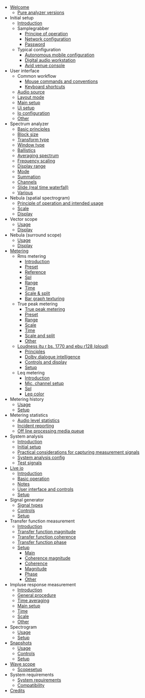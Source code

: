 * [Welcome](analyser_doc/documentation/00_Pure_Analyzer/00_Pure_Analyzer.md)
    * [Pure analyzer versions](analyser_doc/documentation/00_Pure_Analyzer/01_Pure-analyzer-versions.md)
* Initial setup
    * [Introduction](analyser_doc/documentation/01_Initial_Setup/00_Introduction.md)
    * Samplegrabber
        * [Principe of operation](analyser_doc/documentation/01_Initial_Setup/01_SampleGrabber/01_Principe_of_operation.md)
        * [Network configuration](analyser_doc/documentation/01_Initial_Setup/01_SampleGrabber/02_Network_Configuration.md)
        * [Password](analyser_doc/documentation/01_Initial_Setup/01_SampleGrabber/03_Password.md)
    * Typical configuration
        * [Autonomous mobile configuration](analyser_doc/documentation/01_Initial_Setup/02_Typical_configuration/01_Autonomous_mobile_configuration.md)
        * [Digital audio workstation](analyser_doc/documentation/01_Initial_Setup/02_Typical_configuration/02_Digital_audio_workstation.md)
        * [Avid venue console](analyser_doc/documentation/01_Initial_Setup/02_Typical_configuration/03_Avid_venue_console.md)
* User interface
    * Common workflow
        * [Mouse commands and conventions](analyser_doc/documentation/02_User_Interface/01_Common_workflow/01_Mouse_commands_and_conventions.md)
        * [Keyboard shortcuts](analyser_doc/documentation/02_User_Interface/01_Common_workflow/02_Keyboard_shortcuts.md)
    * [Audio source](analyser_doc/documentation/02_User_Interface/02_Audio_source.md)
    * [Layout mode](analyser_doc/documentation/02_User_Interface/03_Layout_mode.md)
    * [Main setup](analyser_doc/documentation/02_User_Interface/04_Main_setup.md)
    * [Ui setup](analyser_doc/documentation/02_User_Interface/05_UI_setup.md)
    * [Io configuration](analyser_doc/documentation/02_User_Interface/06_IO_Configuration.md)
    * [Other](analyser_doc/documentation/02_User_Interface/07_Other.md)
* Spectrum analyzer
    * [Basic principles](analyser_doc/documentation/03_Spectrum_analyzer/01_Basic_principles.md)
    * [Block size](analyser_doc/documentation/03_Spectrum_analyzer/02_Block_size.md)
    * [Transform type](analyser_doc/documentation/03_Spectrum_analyzer/03_Transform_type.md)
    * [Window type](analyser_doc/documentation/03_Spectrum_analyzer/04_Window_type.md)
    * [Ballistics](analyser_doc/documentation/03_Spectrum_analyzer/05_Ballistics.md)
    * [Averaging spectrum](analyser_doc/documentation/03_Spectrum_analyzer/06_Averaging_Spectrum.md)
    * [Frequency scaling](analyser_doc/documentation/03_Spectrum_analyzer/07_Frequency_scaling.md)
    * [Display range](analyser_doc/documentation/03_Spectrum_analyzer/08_Display_range.md)
    * [Mode](analyser_doc/documentation/03_Spectrum_analyzer/09_Mode.md)
    * [Summation](analyser_doc/documentation/03_Spectrum_analyzer/10_Summation.md)
    * [Channels](analyser_doc/documentation/03_Spectrum_analyzer/11_Channels.md)
    * [Slide (real time waterfall) ](analyser_doc/documentation/03_Spectrum_analyzer/12_Slide_(Real_time_waterfall)_.md)
    * [Various](analyser_doc/documentation/03_Spectrum_analyzer/13_Various.md)
* Nebula (spatial spectrogram)
    * [Principle of operation and intended usage](analyser_doc/documentation/04_Nebula_(Spatial_Spectrogram)/01_Principle_of_operation_and_intended_usage.md)
    * [Scale](analyser_doc/documentation/04_Nebula_(Spatial_Spectrogram)/02_Scale.md)
    * [Display](analyser_doc/documentation/04_Nebula_(Spatial_Spectrogram)/03_Display.md)
* Vector scope
    * [Usage](analyser_doc/documentation/05_Vector_scope/01_Usage.md)
    * [Display](analyser_doc/documentation/05_Vector_scope/02_Display.md)
* Nebula (surround scope)
    * [Usage](analyser_doc/documentation/06_Nebula_(Surround_scope)/01_Usage.md)
    * [Display](analyser_doc/documentation/06_Nebula_(Surround_scope)/02_Display.md)
* [Metering](analyser_doc/documentation/07_Metering/00_Metering.md)
    * Rms metering
        * [Introduction](analyser_doc/documentation/07_Metering/01_RMS_Metering/01_Introduction.md)
        * [Preset](analyser_doc/documentation/07_Metering/01_RMS_Metering/02_Preset.md)
        * [Reference](analyser_doc/documentation/07_Metering/01_RMS_Metering/03_Reference.md)
        * [Spl](analyser_doc/documentation/07_Metering/01_RMS_Metering/04_SPL.md)
        * [Range](analyser_doc/documentation/07_Metering/01_RMS_Metering/05_Range.md)
        * [Time](analyser_doc/documentation/07_Metering/01_RMS_Metering/06_Time.md)
        * [Scale & split](analyser_doc/documentation/07_Metering/01_RMS_Metering/07_Scale_&_split.md)
        * [Bar graph texturing](analyser_doc/documentation/07_Metering/01_RMS_Metering/08_Bar_Graph_Texturing.md)
    * True peak metering
        * [True peak metering](analyser_doc/documentation/07_Metering/02_True_peak_metering/00_True_Peak_metering.md)
        * [Preset](analyser_doc/documentation/07_Metering/02_True_peak_metering/01_Preset.md)
        * [Range](analyser_doc/documentation/07_Metering/02_True_peak_metering/02_Range.md)
        * [Scale](analyser_doc/documentation/07_Metering/02_True_peak_metering/03_Scale.md)
        * [Time](analyser_doc/documentation/07_Metering/02_True_peak_metering/04_Time.md)
        * [Scale and split](analyser_doc/documentation/07_Metering/02_True_peak_metering/05_Scale_and_split.md)
        * [Other](analyser_doc/documentation/07_Metering/02_True_peak_metering/06_Other.md)
    * [Loudness itu r bs. 1770 and ebu r128 (ploud)](analyser_doc/documentation/07_Metering/03_Loudness_ITU-R_BS._1770_and_EBU-R128_(PLOUD)/00_Loudness_ITU-R_BS._1770_and_EBU-R128_(PLOUD).md)
        * [Principles](analyser_doc/documentation/07_Metering/03_Loudness_ITU-R_BS._1770_and_EBU-R128_(PLOUD)/01_Principles.md)
        * [Dolby dialogue intelligence](analyser_doc/documentation/07_Metering/03_Loudness_ITU-R_BS._1770_and_EBU-R128_(PLOUD)/02_Dolby_Dialogue_Intelligence.md)
        * [Controls and display](analyser_doc/documentation/07_Metering/03_Loudness_ITU-R_BS._1770_and_EBU-R128_(PLOUD)/03_Controls_and_display.md)
        * [Setup](analyser_doc/documentation/07_Metering/03_Loudness_ITU-R_BS._1770_and_EBU-R128_(PLOUD)/04_Setup.md)
    * Leq metering
        * [Introduction](analyser_doc/documentation/07_Metering/04_Leq_Metering/01_Introduction.md)
        * [Mic. channel setup](analyser_doc/documentation/07_Metering/04_Leq_Metering/02_Mic._Channel_Setup.md)
        * [Spl](analyser_doc/documentation/07_Metering/04_Leq_Metering/03_SPL.md)
        * [Leq color](analyser_doc/documentation/07_Metering/04_Leq_Metering/04_Leq_Color.md)
* Metering history
    * [Usage](analyser_doc/documentation/08_Metering_History/01_Usage.md)
    * [Setup](analyser_doc/documentation/08_Metering_History/02_Setup.md)
* Metering statistics
    * [Audio level statistics](analyser_doc/documentation/09_Metering_statistics/01_Audio_level_statistics.md)
    * [Incident reporting](analyser_doc/documentation/09_Metering_statistics/02_Incident_reporting.md)
    * [Off line processing media queue](analyser_doc/documentation/09_Metering_statistics/03_Off-line_processing_media_queue.md)
* System analysis
    * [Introduction](analyser_doc/documentation/10_System_analysis/01_Introduction.md)
    * [Initial setup](analyser_doc/documentation/10_System_analysis/02_Initial_setup.md)
    * [Practical considerations for capturing measurement signals](analyser_doc/documentation/10_System_analysis/03_Practical_considerations_for_capturing_measurement_signals.md)
    * [System analysis config](analyser_doc/documentation/10_System_analysis/04_System_analysis_config.md)
    * [Test signals](analyser_doc/documentation/10_System_analysis/05_Test_signals.md)
* [Live io](analyser_doc/documentation/11_Live_IO/00_Live_IO.md)
    * [Introduction](analyser_doc/documentation/11_Live_IO/01_Introduction.md)
    * [Basic operation](analyser_doc/documentation/11_Live_IO/02_Basic_operation.md)
    * [Notes](analyser_doc/documentation/11_Live_IO/03_Notes.md)
    * [User interface and controls](analyser_doc/documentation/11_Live_IO/04_User_interface_and_controls.md)
    * [Setup](analyser_doc/documentation/11_Live_IO/05_Setup.md)
* Signal generator
    * [Signal types](analyser_doc/documentation/12_Signal_generator/01_Signal_types.md)
    * [Controls](analyser_doc/documentation/12_Signal_generator/02_Controls.md)
    * [Setup](analyser_doc/documentation/12_Signal_generator/03_Setup.md)
* Transfer function measurement
    * [Introduction](analyser_doc/documentation/13_Transfer_function_measurement/01_Introduction.md)
    * [Transfer function magnitude](analyser_doc/documentation/13_Transfer_function_measurement/02_Transfer_function_magnitude.md)
    * [Transfer function coherence](analyser_doc/documentation/13_Transfer_function_measurement/03_Transfer_function_coherence.md)
    * [Transfer function phase](analyser_doc/documentation/13_Transfer_function_measurement/04_Transfer_function_phase.md)
    * [Setup](analyser_doc/documentation/13_Transfer_function_measurement/05_Setup/00_Setup.md)
        * [Main](analyser_doc/documentation/13_Transfer_function_measurement/05_Setup/01_Main.md)
        * [Coherence magnitude](analyser_doc/documentation/13_Transfer_function_measurement/05_Setup/02_Coherence_Magnitude.md)
        * [Coherence](analyser_doc/documentation/13_Transfer_function_measurement/05_Setup/03_Coherence.md)
        * [Magnitude](analyser_doc/documentation/13_Transfer_function_measurement/05_Setup/04_Magnitude.md)
        * [Phase](analyser_doc/documentation/13_Transfer_function_measurement/05_Setup/05_Phase.md)
        * [Other](analyser_doc/documentation/13_Transfer_function_measurement/05_Setup/06_Other.md)
* Impluse response measurement
    * [Introduction](analyser_doc/documentation/14_Impluse_response_measurement/01_Introduction.md)
    * [General procedure](analyser_doc/documentation/14_Impluse_response_measurement/02_General_procedure.md)
    * [Time averaging](analyser_doc/documentation/14_Impluse_response_measurement/03_Time_averaging.md)
    * [Main setup](analyser_doc/documentation/14_Impluse_response_measurement/04_Main_setup.md)
    * [Time](analyser_doc/documentation/14_Impluse_response_measurement/05_Time.md)
    * [Scale](analyser_doc/documentation/14_Impluse_response_measurement/06_Scale.md)
    * [Other](analyser_doc/documentation/14_Impluse_response_measurement/07_Other.md)
* Spectrogram
    * [Usage](analyser_doc/documentation/15_Spectrogram/01_Usage.md)
    * [Setup](analyser_doc/documentation/15_Spectrogram/02_Setup.md)
* [Snapshots](analyser_doc/documentation/16_Snapshots/00_Snapshots.md)
    * [Usage](analyser_doc/documentation/16_Snapshots/01_Usage.md)
    * [Controls](analyser_doc/documentation/16_Snapshots/02_Controls.md)
    * [Setup](analyser_doc/documentation/16_Snapshots/03_Setup.md)
* [Wave scope](analyser_doc/documentation/17_Wave_scope/00_Wave_scope.md)
    * [Scopesetup](analyser_doc/documentation/17_Wave_scope/01_ScopeSetup.md)
* System requirements
    * [System requirements](analyser_doc/documentation/18_System_Requirements/00_System_requirements.md)
    * [Compatibility](analyser_doc/documentation/18_System_Requirements/01_Compatibility.md)
* [Credits](analyser_doc/documentation/19_Credits.md)

